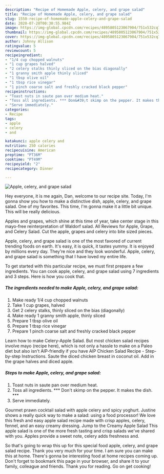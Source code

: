 ```yaml
---
description: "Recipe of Homemade Apple, celery, and grape salad"
title: "Recipe of Homemade Apple, celery, and grape salad"
slug: 1550-recipe-of-homemade-apple-celery-and-grape-salad
date: 2020-07-28T00:30:55.984Z
image: https://img-global.cpcdn.com/recipes/4895805123067904/751x532cq70/apple-celery-and-grape-salad-recipe-main-photo.jpg
thumbnail: https://img-global.cpcdn.com/recipes/4895805123067904/751x532cq70/apple-celery-and-grape-salad-recipe-main-photo.jpg
cover: https://img-global.cpcdn.com/recipes/4895805123067904/751x532cq70/apple-celery-and-grape-salad-recipe-main-photo.jpg
author: Johnny Allison
ratingvalue: 5
reviewcount: 5
recipeingredient:
- "1/4 cup chopped walnuts"
- "1 cup grapes halved"
- "2 celery stalks thinly sliced on the bias diagonally"
- "1 granny smith apple thinly sliced"
- "1 tbsp olive oil"
- "1 tbsp rice vinegar"
- "1 pinch coarse salt and freshly cracked black pepper"
recipeinstructions:
- "Toast nuts in saute pan over medium heat."
- "Toss all ingredients. *** Don&#39;t skimp on the pepper. It makes the dish. ***"
- "Serve immediately."
categories:
- Recipe
tags:
- apple
- celery
- and

katakunci: apple celery and 
nutrition: 250 calories
recipecuisine: American
preptime: "PT36M"
cooktime: "PT49M"
recipeyield: "2"
recipecategory: Dinner

---
```



![Apple, celery, and grape salad](https://img-global.cpcdn.com/recipes/4895805123067904/751x532cq70/apple-celery-and-grape-salad-recipe-main-photo.jpg)

Hey everyone, it is me again, Dan, welcome to our recipe site. Today, I'm gonna show you how to make a distinctive dish, apple, celery, and grape salad. One of my favorites. This time, I'm gonna make it a little bit unique. This will be really delicious.

Apples and grapes, which shine at this time of year, take center stage in this mayo-free reinterpretation of Waldorf salad. All Reviews for Apple, Grape, and Celery Salad. Cut the apple, grapes and celery into bite sized pieces.

Apple, celery, and grape salad is one of the most favored of current trending foods on earth. It's easy, it is quick, it tastes yummy. It is enjoyed by millions every day. They're nice and they look wonderful. Apple, celery, and grape salad is something that I have loved my entire life.


To get started with this particular recipe, we must first prepare a few ingredients. You can cook apple, celery, and grape salad using 7 ingredients and 3 steps. Here is how you cook that.

<!--inarticleads1-->

##### The ingredients needed to make Apple, celery, and grape salad:

1. Make ready 1/4 cup chopped walnuts
1. Take 1 cup grapes, halved
1. Get 2 celery stalks, thinly sliced on the bias (diagonally)
1. Make ready 1 granny smith apple, thinly sliced
1. Prepare 1 tbsp olive oil
1. Prepare 1 tbsp rice vinegar
1. Prepare 1 pinch coarse salt and freshly cracked black pepper


Learn how to make Celery-Apple Salad. But most chicken salad recipes involve mayo (recipe here), which is not only a hassle to make on a Paleo diet but also isn&#39;t AIP-friendly if you have AIP Chicken Salad Recipe - Step-by-step Instructions. Saute the diced chicken breast in coconut oil. Add in the grape halves and diced apple. 

<!--inarticleads2-->

##### Steps to make Apple, celery, and grape salad:

1. Toast nuts in saute pan over medium heat.
1. Toss all ingredients. *** Don&#39;t skimp on the pepper. It makes the dish. ***
1. Serve immediately.


Gourmet prawn cocktail salad with apple celery and spicy yoghurt. Justine shows a really quick way to make a salad: using a food processor! We love this fresh and easy apple salad recipe made with crisp apples, celery, fennel, and an easy creamy dressing. Jump to the Creamy Apple Salad This apple salad is one of the more fresh tasting and crisp salads we&#39;ve shared with you. Apples provide a sweet note, celery adds freshness and. 

So that's going to wrap this up for this special food apple, celery, and grape salad recipe. Thank you very much for your time. I am sure you can make this at home. There's gonna be interesting food at home recipes coming up. Don't forget to bookmark this page in your browser, and share it to your family, colleague and friends. Thank you for reading. Go on get cooking!
